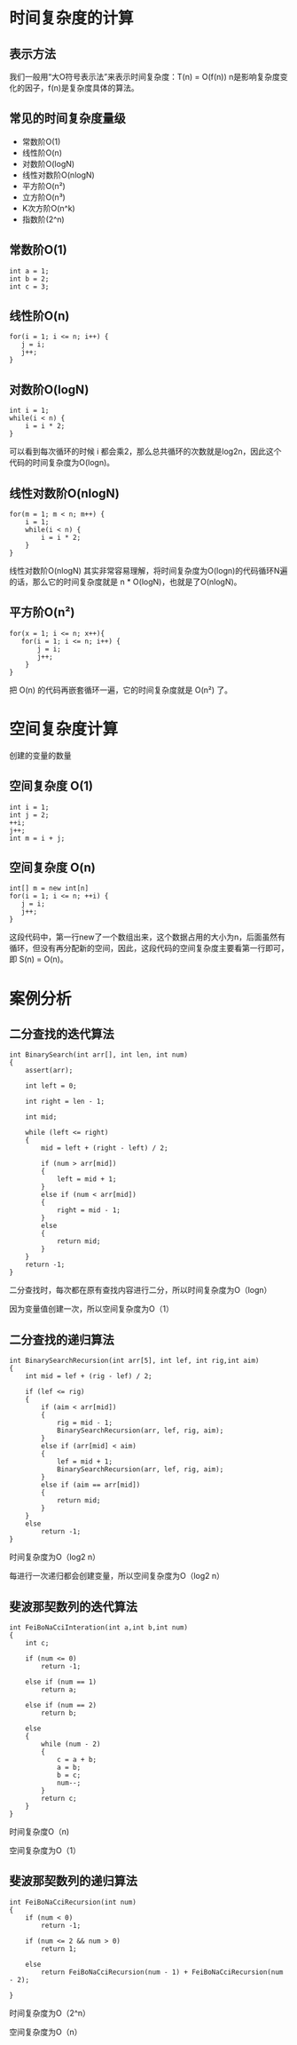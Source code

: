 # 时间复杂度的计算 #

## 表示方法 ##

我们一般用“大O符号表示法”来表示时间复杂度：T(n) = O(f(n))
n是影响复杂度变化的因子，f(n)是复杂度具体的算法。

## 常见的时间复杂度量级 ##


- 常数阶O(1)
- 线性阶O(n)
- 对数阶O(logN)
- 线性对数阶O(nlogN)
- 平方阶O(n²)
- 立方阶O(n³)
- K次方阶O(n^k)
- 指数阶(2^n)

## 常数阶O(1)

	int a = 1;
	int b = 2;
	int c = 3;

## 线性阶O(n) ##

	for(i = 1; i <= n; i++) {
	   j = i;
	   j++;
	}

## 对数阶O(logN) ##

	int i = 1;
	while(i < n) {
	    i = i * 2;
	}

可以看到每次循环的时候 i 都会乘2，那么总共循环的次数就是log2n，因此这个代码的时间复杂度为O(logn)。

## 线性对数阶O(nlogN) ##

	for(m = 1; m < n; m++) {
	    i = 1;
	    while(i < n) {
	        i = i * 2;
	    }
	}

线性对数阶O(nlogN) 其实非常容易理解，将时间复杂度为O(logn)的代码循环N遍的话，那么它的时间复杂度就是 n * O(logN)，也就是了O(nlogN)。

## 平方阶O(n²) ##

	for(x = 1; i <= n; x++){
	   for(i = 1; i <= n; i++) {
	       j = i;
	       j++;
	    }
	}

把 O(n) 的代码再嵌套循环一遍，它的时间复杂度就是 O(n²) 了。

# 空间复杂度计算 #

创建的变量的数量

## 空间复杂度 O(1) ##

	int i = 1;
	int j = 2;
	++i;
	j++;
	int m = i + j;

## 空间复杂度 O(n) ##

	int[] m = new int[n]
	for(i = 1; i <= n; ++i) {
	   j = i;
	   j++;
	}

这段代码中，第一行new了一个数组出来，这个数据占用的大小为n，后面虽然有循环，但没有再分配新的空间，因此，这段代码的空间复杂度主要看第一行即可，即 S(n) = O(n)。

# 案例分析 #

## 二分查找的迭代算法 ##

	int BinarySearch(int arr[], int len, int num)
	{
	    assert(arr);
	
	    int left = 0;
	
	    int right = len - 1;
	
	    int mid;
	
	    while (left <= right)
	    {
	        mid = left + (right - left) / 2;
	
	        if (num > arr[mid])
	        {
	            left = mid + 1;
	        }
	        else if (num < arr[mid])
	        {
	            right = mid - 1;
	        }
	        else
	        {
	            return mid;
	        }
	    }
	    return -1;
	}

二分查找时，每次都在原有查找内容进行二分，所以时间复杂度为O（logn）

因为变量值创建一次，所以空间复杂度为O（1）


## 二分查找的递归算法 ##


	int BinarySearchRecursion(int arr[5], int lef, int rig,int aim)
	{
	    int mid = lef + (rig - lef) / 2;
	
	    if (lef <= rig)
	    {
	        if (aim < arr[mid])
	        {
	            rig = mid - 1;
	            BinarySearchRecursion(arr, lef, rig, aim);
	        }
	        else if (arr[mid] < aim)
	        {
	            lef = mid + 1;
	            BinarySearchRecursion(arr, lef, rig, aim);
	        } 
	        else if (aim == arr[mid])
	        {
	            return mid;
	        }
	    }
	    else
	        return -1;
	}

时间复杂度为O（log2 n）

每进行一次递归都会创建变量，所以空间复杂度为O（log2 n）

## 斐波那契数列的迭代算法 ##

	
	int FeiBoNaCciInteration(int a,int b,int num)
	{
	    int c;
	
	    if (num <= 0)
	        return -1;
	
	    else if (num == 1)
	        return a;
	
	    else if (num == 2)
	        return b;
	
	    else
	    {
	        while (num - 2)
	        {
	            c = a + b;
	            a = b;
	            b = c;
	            num--;
	        }
	        return c;
	    }
	}

时间复杂度O（n)

空间复杂度为O（1）

## 斐波那契数列的递归算法 ##


	int FeiBoNaCciRecursion(int num)
	{
	    if (num < 0)
	        return -1;
	
	    if (num <= 2 && num > 0)
	        return 1;
	
	    else
	        return FeiBoNaCciRecursion(num - 1) + FeiBoNaCciRecursion(num - 2);
	
	}

时间复杂度为O（2^n）

空间复杂度为O（n）

